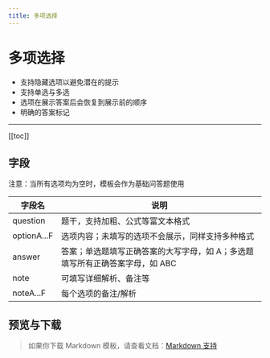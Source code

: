```yaml
---
title: 多项选择
---
```


# 多项选择

- 支持隐藏选项以避免潜在的提示
- 支持单选与多选
- 选项在展示答案后会恢复到展示前的顺序
- 明确的答案标记

---

[[toc]]

## 字段

注意：当所有选项均为空时，模板会作为基础问答题使用

| 字段名        | 说明                                                                                                                                                                                                                           |
| ------------- | ------------------------------------------------------------------------------------------------------------------------------------------------------------------------------------------------------------------------------ |
| question      | 题干，支持加粗、公式等富文本格式                                                                                                                                                                                               |
| optionA...F   | 选项内容；未填写的选项不会展示，同样支持多种格式                                                                                                                                                                               |
| answer        | 答案；单选题填写正确答案的大写字母，如 A；多选题填写所有正确答案字母，如 ABC                                                                                                                                                   |
| note          | 可填写详细解析、备注等                                                                                                                                                                                                         |
| noteA...F     | 每个选项的备注/解析                                                                                                                                                                                                            |

## 预览与下载

> 如果你下载 Markdown 模板，请查看文档：[Markdown 支持](/zh/templates/classic/#markdown-support)

<ClassicTemplateDemo entry="mcq" />

<!--@include: @/parts/feedback-zh.md -->

